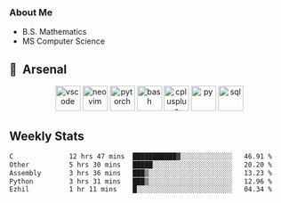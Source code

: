 ### About Me

- B.S. Mathematics
- MS Computer Science

<h2> 🚀 &nbsp;Arsenal</h2>

<p align="center">

<img src="https://cdn.jsdelivr.net/gh/devicons/devicon/icons/vscode/vscode-original.svg" alt="vscode" width="45" height="45"/>
<img src="https://cdn.jsdelivr.net/gh/devicons/devicon@latest/icons/neovim/neovim-original.svg" alt="neovim" width = "45" height = "45"/>
<img src="https://cdn.jsdelivr.net/gh/devicons/devicon@latest/icons/pytorch/pytorch-original.svg" alt="pytorch" width = "45" height = "45" />
          
<img src="https://cdn.jsdelivr.net/gh/devicons/devicon/icons/bash/bash-original.svg" alt="bash" width="45" height="45"/>
<img src="https://cdn.jsdelivr.net/gh/devicons/devicon@latest/icons/cplusplus/cplusplus-original.svg" alt="cplusplus" width = "45" height = "45"/>
<img src="https://cdn.jsdelivr.net/gh/devicons/devicon@latest/icons/python/python-plain.svg" alt="py" width = "45" height = "45" />

<img src="https://cdn.jsdelivr.net/gh/devicons/devicon@latest/icons/azuresqldatabase/azuresqldatabase-original.svg" alt="sql" width = "45" height = "45"/>
          
</p>

## Weekly Stats

<!--START_SECTION:waka-->

```txt
C              12 hrs 47 mins  ███████████▓░░░░░░░░░░░░░   46.91 %
Other          5 hrs 30 mins   █████░░░░░░░░░░░░░░░░░░░░   20.20 %
Assembly       3 hrs 36 mins   ███▒░░░░░░░░░░░░░░░░░░░░░   13.23 %
Python         3 hrs 31 mins   ███▒░░░░░░░░░░░░░░░░░░░░░   12.96 %
Ezhil          1 hr 11 mins    █░░░░░░░░░░░░░░░░░░░░░░░░   04.34 %
```

<!--END_SECTION:waka-->

